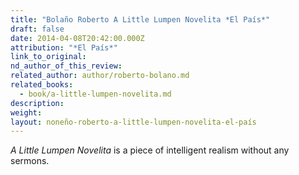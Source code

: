 ```yaml
---
title: "Bolaño Roberto A Little Lumpen Novelita *El País*"
draft: false
date: 2014-04-08T20:42:00.000Z
attribution: "*El País*"
link_to_original:
nd_author_of_this_review:
related_author: author/roberto-bolano.md
related_books:
  - book/a-little-lumpen-novelita.md
description:
weight:
layout: noneño-roberto-a-little-lumpen-novelita-el-país
---
```

*A Little Lumpen Novelita* is a piece of intelligent realism without any sermons.

